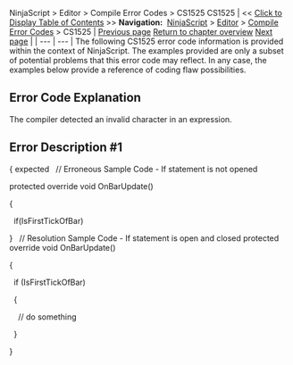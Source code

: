 ﻿
NinjaScript > Editor > Compile Error Codes > CS1525
CS1525
| << [Click to Display Table of Contents](cs1525.md) >> **Navigation:**     [NinjaScript](ninjascript.md) > [Editor](editor.md) > [Compile Error Codes](compile_error_codes.md) > CS1525 | [Previous page](cs1513.md) [Return to chapter overview](compile_error_codes.md) [Next page](nodoc.md) |
| --- | --- |
The following CS1525 error code information is provided within the context of NinjaScript. The examples provided are only a subset of potential problems that this error code may reflect. In any case, the examples below provide a reference of coding flaw possibilities.
 
## Error Code Explanation
The compiler detected an invalid character in an expression.
 
## Error Description #1 
{ expected
 
// Erroneous Sample Code - If statement is not opened  

protected override void OnBarUpdate()  

{  

   if(IsFirstTickOfBar)        

}
 
// Resolution Sample Code - If statement is open and closed
protected override void OnBarUpdate()  

{  

   if (IsFirstTickOfBar)  

   {  

     // do something  

   }  

}
 

